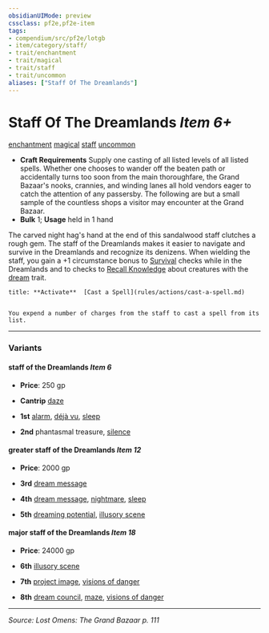 ```yaml
---
obsidianUIMode: preview
cssclass: pf2e,pf2e-item
tags:
- compendium/src/pf2e/lotgb
- item/category/staff/
- trait/enchantment
- trait/magical
- trait/staff
- trait/uncommon
aliases: ["Staff Of The Dreamlands"]
---
```

# Staff Of The Dreamlands *Item 6+*  
[enchantment](rules/traits/enchantment.md "Enchantment School Trait")  [magical](rules/traits/magical.md "Magical Item Trait")  [staff](rules/traits/staff.md "Staff Item Trait")  [uncommon](rules/traits/uncommon.md "Uncommon Rarity Trait")  

- **Craft Requirements** Supply one casting of all listed levels of all listed spells. Whether one chooses to wander off the beaten path or accidentally turns too soon from the main thoroughfare, the Grand Bazaar's nooks, crannies, and winding lanes all hold vendors eager to catch the attention of any passersby. The following are but a small sample of the countless shops a visitor may encounter at the Grand Bazaar.
- **Bulk** 1; **Usage** held in 1 hand

The carved night hag's hand at the end of this sandalwood staff clutches a rough gem. The staff of the Dreamlands makes it easier to navigate and survive in the Dreamlands and recognize its denizens. When wielding the staff, you gain a +1 circumstance bonus to [Survival](compendium/skills.md#Survival) checks while in the Dreamlands and to checks to [Recall Knowledge](rules/actions/recall-knowledge.md) about creatures with the [dream](rules/traits/dream-b2.md "Dream Creature Type Trait") trait.

```ad-embed-ability
title: **Activate**  [Cast a Spell](rules/actions/cast-a-spell.md)


You expend a number of charges from the staff to cast a spell from its list.
```

---
### Variants

#### staff of the Dreamlands *Item 6*

- **Price**: 250 gp

- **Cantrip** [daze](compendium/spells/daze.md)
- **1st** [alarm](compendium/spells/alarm.md), [déjà vu](compendium/spells/deja-vu-apg.md), [sleep](compendium/spells/sleep.md)
- **2nd** phantasmal treasure, [silence](compendium/spells/silence.md)

#### greater staff of the Dreamlands *Item 12*

- **Price**: 2000 gp

- **3rd** [dream message](compendium/spells/dream-message.md)
- **4th** [dream message](compendium/spells/dream-message.md), [nightmare](compendium/spells/nightmare.md), [sleep](compendium/spells/sleep.md)
- **5th** [dreaming potential](compendium/spells/dreaming-potential.md), [illusory scene](compendium/spells/illusory-scene.md)

#### major staff of the Dreamlands *Item 18*

- **Price**: 24000 gp

- **6th** [illusory scene](compendium/spells/illusory-scene.md)
- **7th** [project image](compendium/spells/project-image.md), [visions of danger](compendium/spells/visions-of-danger.md)
- **8th** [dream council](compendium/spells/dream-council.md), [maze](compendium/spells/maze.md), [visions of danger](compendium/spells/visions-of-danger.md)

---
*Source: Lost Omens: The Grand Bazaar p. 111*